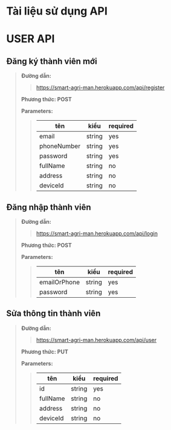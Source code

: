 # Tài liệu sử dụng API #

# USER API

## Đăng ký thành viên mới

> **Đường dẫn:**
>> https://smart-agri-man.herokuapp.com/api/register
>
> **Phương thức: POST**
>
> **Parameters:**
>> tên | kiểu | required
>> ----|------|---------
>> email|string|yes
>> phoneNumber|string|yes
>> password|string|yes
>> fullName|string|no
>> address|string|no
>> deviceId|string|no
>
## Đăng nhập thành viên
> **Đường dẫn:**
>> https://smart-agri-man.herokuapp.com/api/login
>
> **Phương thức: POST**
>
> **Parameters:**
>> tên | kiểu | required
>> ----|------|---------
>> emailOrPhone|string|yes
>> password|string|yes
>
## Sửa thông tin thành viên
> **Đường dẫn:**
>> https://smart-agri-man.herokuapp.com/api/user
>
> **Phương thức: PUT**
>
> **Parameters:**
>> tên | kiểu | required
>> ----|------|---------
>> id|string|yes
>> fullName|string|no
>> address|string|no
>> deviceId|string|no
>
